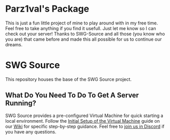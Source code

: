 # Parz1val's Package 
This is just a fun little project of mine to play around with in my free time. Feel free to take anything if you find it usefull. Just let me know so I can check out your server! Thanks to SWG-Source and all those (you know who you are) that came before and made this all possible for us to continue our dreams.

# SWG Source
This repository houses the base of the SWG Source project. 

## What Do You Need To Do To Get A Server Running?

SWG Source provides a pre-configured Virtual Machine for quick starting a local environment. Follow the [Initial Setup of the Virtual Machine](https://github.com/SWG-Source/swg-main/wiki/Initial-Setup-Of-The-Virtual-Machine-VM-version-3.0-(%22Irish%22)) guide on our [Wiki](https://github.com/SWG-Source/swg-main/wiki) for specific step-by-step guidance. Feel free to [join us in Discord](https://discord.gg/Va8e6n8) if you have any questions.
